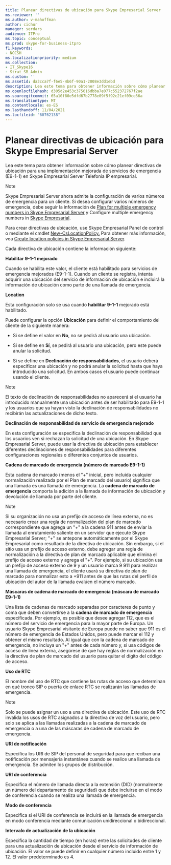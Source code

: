```yaml
---
title: Planear directivas de ubicación para Skype Empresarial Server
ms.reviewer: ''
ms.author: v-mahoffman
author: cichur
manager: serdars
audience: ITPro
ms.topic: conceptual
ms.prod: skype-for-business-itpro
f1.keywords:
- NOCSH
ms.localizationpriority: medium
ms.collection:
- IT_Skype16
- Strat_SB_Admin
ms.custom: ''
ms.assetid: da3cca7f-f6e5-4b6f-90a1-2008e3dd1ebd
description: Lea este tema para obtener información sobre cómo planear directivas de ubicación para una implementación mejorada de servicios de emergencia (E9-1-1) en Skype Empresarial Server Telefonía IP empresarial.
ms.openlocfilehash: d305d2e453c375616dbba7e077c552372767f2ae
ms.sourcegitcommit: 65a10f80e5dfd67b2778e09f5f92c21ef09ce36a
ms.translationtype: MT
ms.contentlocale: es-ES
ms.lasthandoff: 11/04/2021
ms.locfileid: "60762138"
---
```

# <a name="plan-location-policies-for-skype-for-business-server"></a>Planear directivas de ubicación para Skype Empresarial Server
 
Lea este tema para obtener información sobre cómo planear directivas de ubicación para una implementación mejorada de servicios de emergencia (E9-1-1) en Skype Empresarial Server Telefonía IP empresarial. 
  
> [!NOTE]
> Skype Empresarial Server ahora admite la configuración de varios números de emergencia para un cliente. Si desea configurar varios números de emergencia, debe seguir la información de [Plan for multiple emergency numbers in Skype Empresarial Server](multiple-emergency-numbers.md) y Configure multiple emergency numbers in [Skype Empresarial](../../deploy/deploy-enterprise-voice/configure-multiple-emergency-numbers.md). 
  
Para crear directivas de ubicación, use Skype Empresarial Panel de control o mediante el cmdlet [New-CsLocationPolicy.](/powershell/module/skype/new-cslocationpolicy?view=skype-ps) Para obtener más información, vea [Create location policies in Skype Empresarial Server](../../deploy/deploy-enterprise-voice/create-location-policies.md).
  
Cada directiva de ubicación contiene la información siguiente:
  
 **Habilitar 9-1-1 mejorado**
  
Cuando se habilita este valor, el cliente está habilitado para servicios de emergencia mejorados (E9-1-1). Cuando un cliente se registra, intenta adquirir una ubicación del servicio de información de ubicación e incluirá la información de ubicación como parte de una llamada de emergencia.
  
 **Location**
  
Esta configuración solo se usa cuando **habilitar 9-1-1** mejorado está habilitado.
  
Puede configurar la opción **Ubicación** para definir el comportamiento del cliente de la siguiente manera:
  
- Si se define el valor en **No**, no se pedirá al usuario una ubicación.
    
- Si se define en **Sí**, se pedirá al usuario una ubicación, pero este puede anular la solicitud.
    
- Si se define en **Declinación de responsabilidades**, el usuario deberá especificar una ubicación y no podrá anular la solicitud hasta que haya introducido una solicitud. En ambos casos el usuario puede continuar usando el cliente.
    
> [!NOTE]
> El texto de declinación de responsabilidades no aparecerá si el usuario ha introducido manualmente una ubicación antes de ser habilitado para E9-1-1 y los usuarios que ya hayan visto la declinación de responsabilidades no recibirán las actualizaciones de dicho texto. 
  
 **Declinación de responsabilidad de servicio de emergencia mejorado**
  
En esta configuración se especifica la declinación de responsabilidad que los usuarios ven si rechazan la solicitud de una ubicación. En Skype Empresarial Server, puede usar la directiva de ubicación para establecer diferentes declinaciones de responsabilidades para diferentes configuraciones regionales o diferentes conjuntos de usuarios.
  
 **Cadena de marcado de emergencia (número de marcado E9-1-1)**
  
Esta cadena de marcado (menos el "+" inicial, pero incluida cualquier normalización realizada por el Plan de marcado del usuario) significa que una llamada es una llamada de emergencia. La **cadena de marcado de emergencia** comporta la adición a la llamada de información de ubicación y devolución de llamada por parte del cliente.
  
> [!NOTE]
> Si su organización no usa un prefijo de acceso de línea externa, no es necesario crear una regla de normalización del plan de marcado correspondiente que agrega un "+" a la cadena 911 antes de enviar la llamada al enrutamiento saliente en un servidor que ejecute Skype Empresarial Server; "+" se antepone automáticamente por el Skype Empresarial como resultado de la directiva de ubicación. Sin embargo, si el sitio usa un prefijo de acceso externo, debe agregar una regla de normalización a la directiva de plan de marcado aplicable que elimina el prefijo de acceso externo y agrega el "+". Por ejemplo, si su ubicación usa un prefijo de acceso externo de 9 y un usuario marca 9 911 para realizar una llamada de emergencia, el cliente usará su directiva de plan de marcado para normalizar esto a +911 antes de que las rutas del perfil de ubicación del autor de la llamada evalúen el número marcado. 
  
 **Máscaras de cadena de marcado de emergencia (máscara de marcado E9-1-1)**
  
Una lista de cadenas de marcado separadas por caracteres de punto y coma que deben convertirse a la **cadena de marcado de emergencia** especificada. Por ejemplo, es posible que desee agregar 112, que es el número del servicio de emergencia para la mayor parte de Europa. Un usuario Skype Empresarial visitante de Europa puede no saber que 911 es el número de emergencia de Estados Unidos, pero puede marcar el 112 y obtener el mismo resultado. Al igual que con la cadena de marcado de emergencia, no incluya un "+" antes de cada número y, si usa códigos de acceso de línea externa, asegúrese de que hay reglas de normalización en la directiva de plan de marcado del usuario para quitar el dígito del código de acceso.
  
 **Uso de RTC**
  
El nombre del uso de RTC que contiene las rutas de acceso que determinan en qué tronco SIP o puerta de enlace RTC se realizarán las llamadas de emergencia.
  
> [!NOTE]
> Solo se puede asignar un uso a una directiva de ubicación. Este uso de RTC invalida los usos de RTC asignados a la directiva de voz del usuario, pero solo se aplica a las llamadas realizadas a la cadena de marcado de emergencia o a una de las máscaras de cadena de marcado de emergencia. 
  
 **URI de notificación**
  
Especifica los URI de SIP del personal de seguridad para que reciban una notificación por mensajería instantánea cuando se realice una llamada de emergencia. Se admiten los grupos de distribución.
  
 **URI de conferencia**
  
Especifica el número de llamada directa a la extensión (DID) (normalmente un número del departamento de seguridad) que debe incluirse en el modo de conferencia cuando se realiza una llamada de emergencia. 
  
 **Modo de conferencia**
  
Especifica si el URI de conferencia se incluirá en la llamada de emergencia en modo conferencia mediante comunicación unidireccional o bidireccional. 
  
 **Intervalo de actualización de la ubicación**
  
Especifica la cantidad de tiempo (en horas) entre las solicitudes de cliente para una actualización de ubicación desde el servicio de información de ubicación. El valor se puede definir en cualquier número incluido entre 1 y 12. El valor predeterminado es 4.
